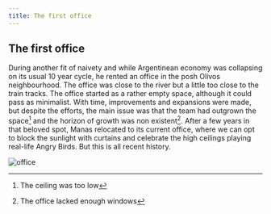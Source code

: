 ```yaml
---
title: The first office
---
```

## The first office

During another fit of naivety and while Argentinean economy was collapsing on its usual 10 year cycle, he rented an office in the posh Olivos neighbourhood. The office was close to the river but a little too close to the train tracks.
The office started as a rather empty space, although it could pass as minimalist. With time, improvements and expansions were made, but despite the efforts, the main issue was that the team had outgrown the space[^1] and the horizon of growth was non existent[^2]. After a few years in that beloved spot, Manas relocated to its current office, where we can opt to block the sunlight with curtains and celebrate the high ceilings playing real-life Angry Birds. But this is all recent history.

![office](/images/office.svg)

[^1]: The ceiling was too low

[^2]: The office lacked enough windows
